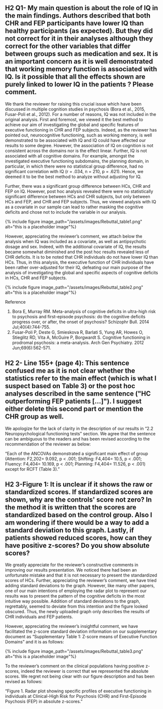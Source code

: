 ## H2 Q1- My main question is about the role of IQ in the main findings. Authors described that both CHR and FEP participants have lower IQ than healthy participants (as expected). But they did not correct for it in their analyses although they correct for the other variables that differ between groups such as medication and sex. It is an important concern as it is well demonstrated that working memory function is associated with IQ. Is it possible that all the effects shown are purely linked to lower IQ in the patients ? Please comment. 

We thank the reviewer for raising this crucial issue which have been discussed in multiple cognition studies in psychosis (Bora et al., 2015, Fusar-Poli et al., 2012). For a number of reasons, IQ was not included in the original analysis. First and foremost, we viewed it the best method to achieve our aim of investigating the global and specific features of executive functioning in CHR and FEP subjects. Indeed, as the reviewer has pointed out, neurocognitive functioning, such as working memory, is well demonstrated to be associated with IQ and IQ could have affected our results to some degree. However, the association of IQ on cognition is not consistent across the domains nor is the effect linear. Further, IQ is not associated with all cognitive domains. For example, amongst the investigated executive functioning subdomains, the planning domain, in particular, in which there were no statistical group difference, had no significant correlation with IQ (r = .034, n = 210, p = .621). Hence, we deemed it to be the best method to analyze without adjusting for IQ. 

Further, there was a significant group difference between HCs, CHR and FEP on IQ. However, post hoc analysis revealed there were no statistically significant difference between HCs and CHR subjects, but only between HCs and FEP, and CHR and FEP subjects. Thus, we viewed analysis with IQ as a covariate in our sample can lead to rather masking the cognitive deficits and chose not to include the variable in our analysis.

{% include figure image_path="/assets/images/Rebuttal_table1.png" alt="this is a placeholder image"%}


However, appreciating the reviewer’s comment, we attach below the analysis when IQ was included as a covariate, as well as antipsychotic dosage and sex. Indeed, with the additional covariate of IQ, the results became somewhat diminished and the post hoc results revealed less of CHR deficits. It is to be noted that CHR individuals do not have lower IQ than HCs. Thus, in this analysis, the executive function of CHR individuals have been rather over-adjusted for their IQ, defeating our main purpose of the analysis of investigating the global and specific aspects of cognitive deficits in HCs, CHR and FEP subjects.

{% include figure image_path="/assets/images/Rebuttal_table2.png" alt="this is a placeholder image"%}

Reference 
1. Bora E, Murray RM. Meta-analysis of cognitive deficits in ultra-high risk to psychosis and first-episode psychosis: do the cognitive deficits progress over, or after, the onset of psychosis? Schizophr Bull. 2014 Jul;40(4):744-755.
2. Fusar-Poli P, Deste G, Smieskova R, Barlati S, Yung AR, Howes O, Stieglitz RD, Vita A, McGuire P, Borgwardt S. Cognitive functioning in prodromal psychosis: a meta-analysis. Arch Gen Psychiatry. 2012 Jun;69(6):562-571. 

## H2 2- Line 155+ (page 4): This sentence confused me as it is not clear whether the statistics refer to the main effect (which is what I suspect based on Table 3) or the post hoc analyses described in the same sentence ("HC outperforming FEP patients [...]"). I suggest either delete this second part or mention the CHR group as well.

We apologize for the lack of clarity in the description of our results in “2.2 Neuropsychological functioning tests” section. We agree that the sentence can be ambiguous to the readers and has been revised according to the recommendation of the reviewer as below:

“Each of the ANCOVAs demonstrated a significant main effect of group (Attention: F2,202= 9.092, p < .001; Shifting: F4,404= 10.5, p < .001; Fluency: F4,404= 10.169, p < .001; Planning: F4,404= 11.526, p < .001) except for RCFT (Table 3).”


## H2 3-Figure 1: It is unclear if it shows the raw or standardized scores. If standardized scores are shown, why are the controls' score not zero? In the method it is written that the scores are standardized based on the control group. Also I am wondering if there would be a way to add a standard deviation to this graph. Lastly, if patients showed reduced scores, how can they have positive z-scores? Do you show absolute scores?

We greatly appreciate for the reviewer’s constructive comments in improving our results presentation. We noticed there had been an unfortunate mistake and that it is not necessary to present the standardized scores of HCs. Further, appreciating the reviewer’s comment, we have tried adding standard deviations to the graph. However, like many other papers, one of our main intentions of employing the radar plot to represent our results was to present the pattern of the cognitive deficits in the most intuitive way possible. Addition of standard deviations to the graph, regrettably, seemed to deviate from this intention and the figure looked obscured. Thus, the newly uploaded graph only describes the results of CHR individuals and FEP patients.

However, appreciating the reviewer’s insightful comment, we have facilitated the z-score standard deviation information on our supplementary document as “Supplementary Table 1: Z-score means of Executive Function Domains” and it is as follows:

{% include figure image_path="/assets/images/Rebuttal_table3.png" alt="this is a placeholder image"%}

To the reviewer’s comment on the clinical populations having positive z-scores, indeed the reviewer is correct that we represented the absolute scores. We regret not being clear with our figure description and has been revised as follows: 

“Figure 1. Radar plot showing specific profiles of executive functioning in individuals at Clinical-High Risk for Psychosis (CHR) and First-Episode Psychosis (FEP) in absolute z-scores.” 
